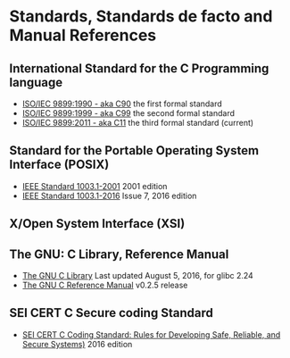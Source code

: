 # Standards, Standards de facto and Manual References

## International Standard for the C Programming language

- [ISO/IEC 9899:1990 - aka C90](http://www.) the first formal standard
- [ISO/IEC 9899:1999 - aka C99](http://www.) the second formal standard
- [ISO/IEC 9899:2011 - aka C11](http://www.) the third formal standard (current)


## Standard for the Portable Operating System Interface (POSIX)

- [IEEE Standard 1003.1-2001](http://www.) 2001 edition
- [IEEE Standard 1003.1-2016](https://www2.opengroup.org/ogsys/catalog/c165) Issue 7, 2016 edition

## X/Open System Interface (XSI)

## The GNU: C Library, Reference Manual

- [The GNU C Library](https://www.gnu.org/software/libc/manual/) Last updated August 5, 2016, for glibc 2.24
- [The GNU C Reference Manual](https://www.gnu.org/software/gnu-c-manual/gnu-c-manual.pdf) v0.2.5 release


## SEI CERT C Secure coding Standard

- [SEI CERT C Coding Standard: Rules for Developing Safe, Reliable, and Secure Systems)](https://www.cert.org/secure-coding/products-services/secure-coding-download.cfm) 2016 edition

